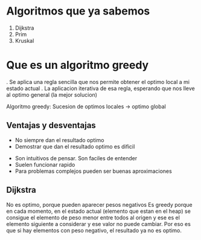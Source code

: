 # Algoritmos que ya sabemos
  1. Dijkstra
  2. Prim
  3. Kruskal

# Que es un algoritmo greedy

. Se aplica una regla sencilla que nos permite obtener el optimo local a mi estado actual
. La aplicacion iterativa de esa regla, esperando que nos lleve al optimo general (la mejor solucion)

Algoritmo greedy: Sucesion de optimos locales -> optimo global

## Ventajas y desventajas
- No siempre dan el resultado optimo
- Demostrar que dan el resultado optimo es dificil
+ Son intuitivos de pensar. Son faciles de entender
+ Suelen funcionar rapido
+ Para problemas complejos pueden ser buenas aproximaciones

## Dijkstra
No es optimo, porque pueden aparecer pesos negativos
Es greedy porque en cada momento, en el estado actual (elemento que estan en el heap) se consigue el elemento de peso menor entre todos al origen y ese es el elemento siguiente a considerar y ese valor no puede cambiar. Por eso es que si hay elementos con peso negativo, el resultado ya no es optimo.
